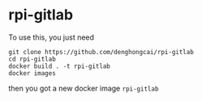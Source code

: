 # rpi-gitlab

To use this, you just need

```
git clone https://github.com/denghongcai/rpi-gitlab
cd rpi-gitlab
docker build . -t rpi-gitlab
docker images
```

then you got a new docker image `rpi-gitlab`
